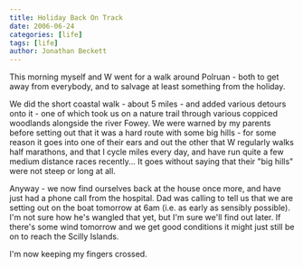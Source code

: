 ```yaml
---
title: Holiday Back On Track 
date: 2006-06-24
categories: [life]
tags: [life]
author: Jonathan Beckett
---
```


This morning myself and W went for a walk around Polruan - both to get away from everybody, and to salvage at least something from the holiday.

We did the short coastal walk - about 5 miles - and added various detours onto it - one of which took us on a nature trail through various coppiced woodlands alongside the river Fowey. We were warned by my parents before setting out that it was a hard route with some big hills - for some reason it goes into one of their ears and out the other that W regularly walks half marathons, and that I cycle miles every day, and have run quite a few medium distance races recently... It goes without saying that their "big hills" were not steep or long at all.

Anyway - we now find ourselves back at the house once more, and have just had a phone call from the hospital. Dad was calling to tell us that we are setting out on the boat tomorrow at 6am (i.e. as early as sensibly possible). I'm not sure how he's wangled that yet, but I'm sure we'll find out later. If there's some wind tomorrow and we get good conditions it might just still be on to reach the Scilly Islands.

I'm now keeping my fingers crossed.